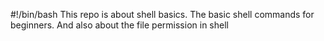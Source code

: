 #!/bin/bash
This repo is about shell basics. The basic shell commands for beginners. And also about the file permission in shell
